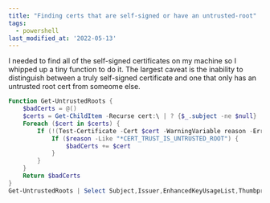 ```yaml
---
title: "Finding certs that are self-signed or have an untrusted-root"
tags:
  - powershell
last_modified_at: '2022-05-13'
---
```

I needed to find all of the self-signed certificates on my machine so I whipped up a tiny function to do it. The largest caveat is the inability to distinguish between a truly self-signed certificate and one that only has an untrusted root cert from someome else.

```powershell
Function Get-UntrustedRoots {
    $badCerts = @()
    $certs = Get-ChildItem -Recurse cert:\ | ? {$_.subject -ne $null} | ? {$_.subject -eq $_.issuer}
    Foreach ($cert in $certs) {
        If (!(Test-Certificate -Cert $cert -WarningVariable reason -ErrorAction SilentlyContinue)) {
            If ($reason -Like "*CERT_TRUST_IS_UNTRUSTED_ROOT") {
                $badCerts += $cert
            }
        }
    }
    Return $badCerts
}
Get-UntrustedRoots | Select Subject,Issuer,EnhancedKeyUsageList,Thumbprint,PSParentPath | fl
```
